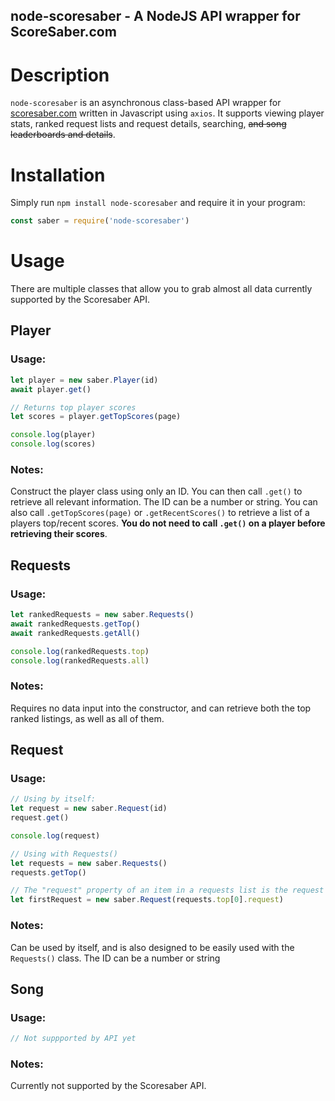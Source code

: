 ## node-scoresaber - A NodeJS API wrapper for ScoreSaber.com

# Description

`node-scoresaber` is an asynchronous class-based API wrapper for [scoresaber.com](https://new.scoresaber.com/) written in Javascript using `axios`. It supports viewing player stats, ranked request lists and request details, searching, ~~and song leaderboards and details~~. 

# Installation

Simply run `npm install node-scoresaber` and require it in your program:
```js
const saber = require('node-scoresaber')
```

# Usage

There are multiple classes that allow you to grab almost all data currently supported by the Scoresaber API.

## Player

### Usage:
```js
let player = new saber.Player(id)
await player.get()

// Returns top player scores
let scores = player.getTopScores(page)

console.log(player)
console.log(scores)
```
### Notes:
Construct the player class using only an ID. You can then call `.get()` to retrieve all relevant information. The ID can be a number or string. You can also call `.getTopScores(page)` or `.getRecentScores()` to retrieve a list of a players top/recent scores. **You do not need to call `.get()` on a player before retrieving their scores**.

## Requests

### Usage:
```js
let rankedRequests = new saber.Requests()
await rankedRequests.getTop()
await rankedRequests.getAll()

console.log(rankedRequests.top)
console.log(rankedRequests.all)
```

### Notes:
Requires no data input into the constructor, and can retrieve both the top ranked listings, as well as all of them.

## Request

### Usage:
```js
// Using by itself:
let request = new saber.Request(id)
request.get()

console.log(request)
```
```js
// Using with Requests()
let requests = new saber.Requests()
requests.getTop()

// The "request" property of an item in a requests list is the request ID
let firstRequest = new saber.Request(requests.top[0].request)
```

### Notes:
Can be used by itself, and is also designed to be easily used with the `Requests()` class. The ID can be a number or string

## Song

### Usage:
```js
// Not suppported by API yet
```

### Notes:
Currently not supported by the Scoresaber API.
